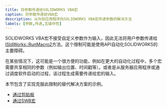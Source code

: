 ```yaml
---
title: 将参数传递给SOLIDWORKS VBA宏
caption: 将参数传递给VBA宏
description: 从外部应用程序向SOLIDWORKS VBA宏传递参数的解决方法
labels: [参数,传递,互操作性]
---
```

SOLIDWORKS VBA宏不接受自定义参数作为输入，因此无法将用户参数传递给[ISldWorks::RunMacro2](https://help.solidworks.com/2012/english/api/sldworksapi/solidworks.interop.sldworks~solidworks.interop.sldworks.isldworks~runmacro2.html)方法。这个限制可能是使用API自动化SOLIDWORKS的主要障碍。

在某些情况下，这可能是一个很方便的功能，例如在更大的自动化过程中，多个宏需要共享相同的参数（例如输出位置、时间戳等）。或者是从服务器应用程序或通过调度软件启动的过程，该过程生成需要传递给宏的输入。

本节包含了实现克服此限制的替代解决方案的示例。

* [通过剪贴板](#通过剪贴板)
* [通过SWB宏](#通过swb宏)